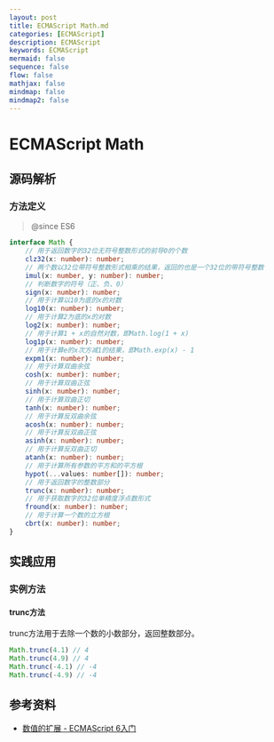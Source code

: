 ```yaml
---
layout: post
title: ECMAScript Math.md
categories: [ECMAScript]
description: ECMAScript
keywords: ECMAScript
mermaid: false
sequence: false
flow: false
mathjax: false
mindmap: false
mindmap2: false
---
```

# ECMAScript Math

## 源码解析

### 方法定义

> @since ES6

```ts
interface Math {
    // 用于返回数字的32位无符号整数形式的前导0的个数
    clz32(x: number): number;
    // 两个数以32位带符号整数形式相乘的结果，返回的也是一个32位的带符号整数
    imul(x: number, y: number): number;
    // 判断数字的符号（正、负、0）
    sign(x: number): number;
    // 用于计算以10为底的x的对数
    log10(x: number): number;
    // 用于计算2为底的x的对数
    log2(x: number): number;
    // 用于计算1 + x的自然对数，即Math.log(1 + x) 
    log1p(x: number): number;
    // 用于计算e的x次方减1的结果，即Math.exp(x) - 1
    expm1(x: number): number;
    // 用于计算双曲余弦
    cosh(x: number): number;
    // 用于计算双曲正弦
    sinh(x: number): number;
    // 用于计算双曲正切
    tanh(x: number): number;
    // 用于计算反双曲余弦
    acosh(x: number): number;
    // 用于计算反双曲正弦
    asinh(x: number): number;
    // 用于计算反双曲正切
    atanh(x: number): number;
    // 用于计算所有参数的平方和的平方根
    hypot(...values: number[]): number;
    // 用于返回数字的整数部分
    trunc(x: number): number;
    // 用于获取数字的32位单精度浮点数形式
    fround(x: number): number;
    // 用于计算一个数的立方根
    cbrt(x: number): number;
}
```



## 实践应用

### 实例方法

#### trunc方法

trunc方法用于去除一个数的小数部分，返回整数部分。

```ts
Math.trunc(4.1) // 4
Math.trunc(4.9) // 4
Math.trunc(-4.1) // -4
Math.trunc(-4.9) // -4
```



## 参考资料

- [数值的扩展 - ECMAScript 6入门](https://es6.ruanyifeng.com/#docs/number#Math-%E5%AF%B9%E8%B1%A1%E7%9A%84%E6%89%A9%E5%B1%95)